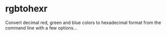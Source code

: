 # rgbtohexr
Convert decimal red, green and blue colors to hexadecimal format from the command line with a few options...
